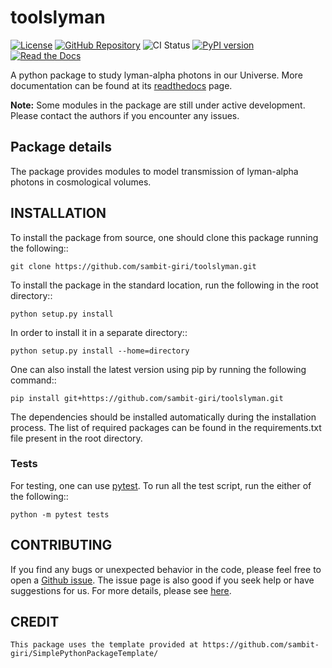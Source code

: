 # toolslyman

[![License](https://img.shields.io/github/license/sambit-giri/toolslyman.svg)](https://github.com/sambit-giri/toolslyman/blob/main/LICENSE.md)
[![GitHub Repository](https://img.shields.io/github/repo-size/sambit-giri/toolslyman)](https://github.com/sambit-giri/toolslyman)
![CI Status](https://github.com/sambit-giri/toolslyman/actions/workflows/ci.yml/badge.svg)
[![PyPI version](https://badge.fury.io/py/toolslyman.svg)](https://badge.fury.io/py/toolslyman)
[![Read the Docs](https://readthedocs.org/projects/toolslyman/badge/?version=latest)](https://toolslyman.readthedocs.io/)

A python package to study lyman-alpha photons in our Universe. More documentation can be found at its [readthedocs](https://toolslyman.readthedocs.io/) page.

**Note:** Some modules in the package are still under active development. Please contact the authors if you encounter any issues.

## Package details

The package provides modules to model transmission of lyman-alpha photons in cosmological volumes.

## INSTALLATION

To install the package from source, one should clone this package running the following::

    git clone https://github.com/sambit-giri/toolslyman.git

To install the package in the standard location, run the following in the root directory::

    python setup.py install

In order to install it in a separate directory::

    python setup.py install --home=directory

One can also install the latest version using pip by running the following command::

    pip install git+https://github.com/sambit-giri/toolslyman.git

The dependencies should be installed automatically during the installation process. The list of required packages can be found in the requirements.txt file present in the root directory.

### Tests

For testing, one can use [pytest](https://docs.pytest.org/en/stable/). To run all the test script, run the either of the following::

    python -m pytest tests
    
## CONTRIBUTING

If you find any bugs or unexpected behavior in the code, please feel free to open a [Github issue](https://github.com/sambit-giri/toolslyman/issues). The issue page is also good if you seek help or have suggestions for us. For more details, please see [here](https://toolslyman.readthedocs.io/contributing.html).

## CREDIT


    This package uses the template provided at https://github.com/sambit-giri/SimplePythonPackageTemplate/ 
    
